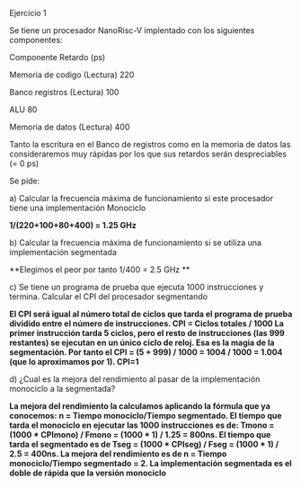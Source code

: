Ejercicio 1

Se tiene un procesador NanoRisc-V implentado con los siguientes componentes:

Componente	                            Retardo (ps)

Memoria de codigo (Lectura)	                220

Banco registros (Lectura)	                  100

ALU	                                         80

Memoria de datos (Lectura)	                400

Tanto la escritura en el Banco de registros como en la memoria de datos las consideraremos muy rápidas por los que sus retardos serán despreciables (= 0 ps)

Se pide:

a) Calcular la frecuencia máxima de funcionamiento si este procesador tiene una implementación Monociclo

**1/(220+100+80+400) = 1.25 GHz**

b) Calcular la frecuencia máxima de funcionamiento si se utiliza una implementación segmentada

**Elegimos el peor por tanto 1/400 = 2.5 GHz **

c) Se tiene un programa de prueba que ejecuta 1000 instrucciones y termina. Calcular el CPI del procesador segmentando

**El CPI será igual al número total de ciclos que tarda el programa de prueba dividido entre el número de instrucciones.
CPI = Ciclos totales / 1000
La primer instrucción tarda 5 ciclos, pero el resto de instrucciones (las 999 restantes) se ejecutan en un único ciclo de reloj. 
Esa es la magia de la segmentación. Por tanto el CPI = (5 + 999) / 1000 = 1004 / 1000 = 1.004 (que lo aproximamos por 1). CPI=1**

d) ¿Cual es la mejora del rendimiento al pasar de la implementación monociclo a la segmentada?

**La mejora del rendimiento la calculamos aplicando la fórmula que ya conocemos: n = Tiempo monociclo/Tiempo segmentado. 
El tiempo que tarda el monociclo en ejecutar las 1000 instrucciones es de: Tmono = (1000 * CPImono) / Fmono = (1000 * 1) / 1.25 = 800ns. 
El tiempo que tarda el segmentado es de Tseg = (1000 * CPIseg) / Fseg = (1000 * 1) / 2.5 = 400ns. 
La mejora del rendimiento es de n = Tiempo monociclo/Tiempo segmentado = 2.
La implementación segmentada es el doble de rápida que la versión monociclo**
